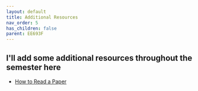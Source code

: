 ```yaml
---
layout: default
title: Additional Resources
nav_order: 5
has_children: false
parent: EE693F
---
```


## I'll add some additional resources throughout the semester here
- [How to Read a Paper](papers/how_to_read_a_paper.pdf)